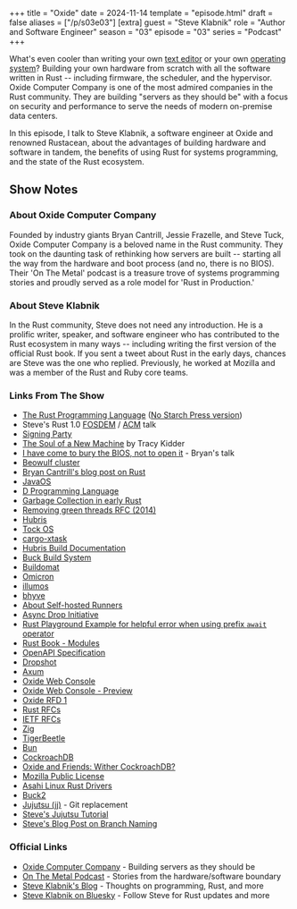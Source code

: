 +++
title = "Oxide"
date = 2024-11-14
template = "episode.html"
draft = false
aliases = ["/p/s03e03"]
[extra]
guest = "Steve Klabnik"
role = "Author and Software Engineer"
season = "03"
episode = "03"
series = "Podcast"
+++

What's even cooler than writing your own [text editor](/podcast/s03e01-zed/) or your own [operating system](/podcast/s02e07-system76/)? Building your own hardware from scratch with all the software written in Rust -- including firmware, the scheduler, and the hypervisor. 
Oxide Computer Company is one of the most admired companies in the Rust community. They are building "servers as they should be" with a focus on security and performance to serve the needs of modern on-premise data centers.

In this episode, I talk to Steve Klabnik, a software engineer at Oxide and renowned Rustacean, about the advantages of building hardware and software in tandem, the benefits of using Rust for systems programming, and the state of the Rust ecosystem. 

<!-- more -->

## Show Notes

### About Oxide Computer Company

Founded by industry giants Bryan Cantrill, Jessie Frazelle, and Steve Tuck, Oxide Computer Company is a beloved name in the Rust community. They took on the daunting task of rethinking how servers are built -- starting all the way from the hardware and boot process (and no, there is no BIOS).
Their 'On The Metal' podcast is a treasure trove of systems programming stories and proudly served as a role model for 'Rust in Production.'

### About Steve Klabnik

In the Rust community, Steve does not need any introduction. He is a prolific writer, speaker, and software engineer who has contributed to the Rust ecosystem in many ways -- including writing the first version of the official Rust book. If you sent a tweet about Rust in the early days, chances are Steve was the one who replied. Previously, he worked at Mozilla and was a member of the Rust and Ruby core teams. 

### Links From The Show

- [The Rust Programming Language](https://doc.rust-lang.org/book/) ([No Starch Press version](https://nostarch.com/Rust))
- Steve's Rust 1.0 [FOSDEM](https://archive.fosdem.org/2015/schedule/event/the_story_of_rust/) / [ACM](https://www.youtube.com/watch?v=79PSagCD_AY) talk
- [Signing Party](https://folklore.org/Signing_Party.html?sort=date)
- [The Soul of a New Machine](https://en.wikipedia.org/wiki/The_Soul_of_a_New_Machine) by Tracy Kidder
- [I have come to bury the BIOS, not to open it](https://www.osfc.io/2022/talks/i-have-come-to-bury-the-bios-not-to-open-it-the-need-for-holistic-systems/) - Bryan's talk
- [Beowulf cluster](https://en.wikipedia.org/wiki/Beowulf_cluster)
- [Bryan Cantrill's blog post on Rust](https://bcantrill.dtrace.org/2018/09/18/falling-in-love-with-rust/)
- [JavaOS](https://en.wikipedia.org/wiki/JavaOS)
- [D Programming Language](https://dlang.org/)
- [Garbage Collection in early Rust](https://pcwalton.github.io/_posts/2013-06-02-removing-garbage-collection-from-the-rust-language.html)
- [Removing green threads RFC (2014)](https://github.com/rust-lang/rfcs/blob/master/text/0230-remove-runtime.md)
- [Hubris](https://github.com/oxidecomputer/hubris)
- [Tock OS](https://tockos.org/)
- [cargo-xtask](https://github.com/matklad/cargo-xtask)
- [Hubris Build Documentation](https://github.com/oxidecomputer/hubris#build)
- [Buck Build System](https://buck.build/)
- [Buildomat](https://github.com/oxidecomputer/buildomat)
- [Omicron](https://github.com/oxidecomputer/omicron)
- [illumos](https://illumos.org/)
- [bhyve](https://bhyve.org/)
- [About Self-hosted Runners](https://docs.github.com/en/actions/hosting-your-own-runners/managing-self-hosted-runners/about-self-hosted-runners)
- [Async Drop Initiative](https://rust-lang.github.io/async-fundamentals-initiative/roadmap/async_drop.html)
- [Rust Playground Example for helpful error when using prefix `await` operator](https://play.rust-lang.org/?version=stable&mode=debug&edition=2021&code=async+fn+f()+%7B%0A++++await+f()%0A%7D)
- [Rust Book - Modules](https://doc.rust-lang.org/book/ch07-02-defining-modules-to-control-scope-and-privacy.html)
- [OpenAPI Specification](https://swagger.io/specification/)
- [Dropshot](https://github.com/oxidecomputer/dropshot/)
- [Axum](https://github.com/tokio-rs/axum)
- [Oxide Web Console](https://github.com/oxidecomputer/console)
- [Oxide Web Console - Preview](https://console-preview.oxide.computer/projects)
- [Oxide RFD 1](https://rfd.shared.oxide.computer/rfd/0001)
- [Rust RFCs](https://rust-lang.github.io/rfcs/)
- [IETF RFCs](https://en.wikipedia.org/wiki/Request_for_Comments)
- [Zig](https://ziglang.org/)
- [TigerBeetle](https://tigerbeetle.com/)
- [Bun](https://bun.sh/)
- [CockroachDB](https://www.cockroachlabs.com/)
- [Oxide and Friends: Wither CockroachDB?](https://oxide.computer/podcasts/oxide-and-friends/2052742)
- [Mozilla Public License](https://choosealicense.com/licenses/mpl-2.0/)
- [Asahi Linux Rust Drivers](https://asahilinux.org/)
- [Buck2](https://buck2.build/)
- [Jujutsu (jj)](https://martinvonz.github.io/jj/) - Git replacement
- [Steve's Jujutsu Tutorial](https://steveklabnik.github.io/jujutsu-tutorial/introduction/introduction.html)
- [Steve's Blog Post on Branch Naming](https://steveklabnik.com/writing/against-names/)

### Official Links

- [Oxide Computer Company](https://oxide.computer/) - Building servers as they should be
- [On The Metal Podcast](https://oxide.computer/podcasts/on-the-metal) - Stories from the hardware/software boundary
- [Steve Klabnik's Blog](https://words.steveklabnik.com/) - Thoughts on programming, Rust, and more
- [Steve Klabnik on Bluesky](https://bsky.app/profile/steveklabnik.com) - Follow Steve for Rust updates and more
